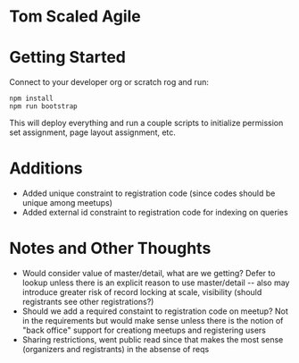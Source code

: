 # Tom Scaled Agile

# Getting Started

Connect to your developer org or scratch rog and run:

```shell
npm install
npm run bootstrap
```

This will deploy everything and run a couple scripts to initialize permission set assignment, page layout assignment, etc.

# Additions

- Added unique constraint to registration code (since codes should be unique among meetups)
- Added external id constraint to registration code for indexing on queries

# Notes and Other Thoughts

- Would consider value of master/detail, what are we getting? Defer to lookup unless there is an explicit reason to use master/detail -- also may introduce greater risk of record locking at scale, visibility (should registrants see other registrations?)
- Should we add a required constaint to registration code on meetup? Not in the requirements but would make sense unless there is the notion of "back office" support for creationg meetups and registering users
- Sharing restrictions, went public read since that makes the most sense (organizers and registrants) in the absense of reqs
